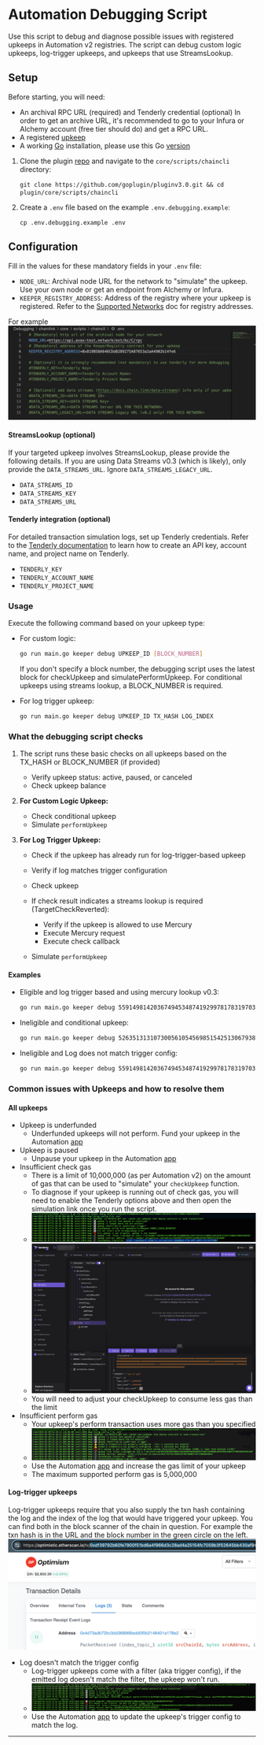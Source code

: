 # Automation Debugging Script

Use this script to debug and diagnose possible issues with registered upkeeps in Automation v2 registries. The script can debug custom logic upkeeps, log-trigger upkeeps, and upkeeps that use StreamsLookup.

## Setup

Before starting, you will need:

- An archival RPC URL (required) and Tenderly credential (optional)
  In order to get an archive URL, it's recommended to go to your Infura or Alchemy account (free tier should do) and get
  a RPC URL.
- A registered [upkeep](https://docs.chain.link/plugin-automation/overview/getting-started)
- A working [Go](https://go.dev/doc/install) installation, please use this Go [version](https://github.com/goplugin/pluginv3.0/blob/develop/go.mod#L3)

1. Clone the plugin [repo](https://github.com/goplugin/pluginv3.0) and navigate to the `core/scripts/chaincli`
    directory:
    ```
    git clone https://github.com/goplugin/pluginv3.0.git && cd plugin/core/scripts/chaincli
    ```
1. Create a `.env` file based on the example `.env.debugging.example`:

    ```
    cp .env.debugging.example .env
    ```

## Configuration

Fill in the values for these mandatory fields in your `.env` file:

- `NODE_URL`: Archival node URL for the network to "simulate" the upkeep. Use your own node or get an endpoint from Alchemy or Infura.
- `KEEPER_REGISTRY_ADDRESS`: Address of the registry where your upkeep is registered. Refer to the [Supported Networks](https://docs.chain.link/plugin-automation/overview/supported-networks#configurations) doc for registry addresses.
 
 For example
 ![Example_ENV_file](/core/scripts/chaincli/images/env_file_example.png "Example .ENV file")

#### StreamsLookup (optional)

If your targeted upkeep involves StreamsLookup, please provide the following details. If you are using Data Streams v0.3 (which is likely), only provide the `DATA_STREAMS_URL`. Ignore `DATA_STREAMS_LEGACY_URL`.

- `DATA_STREAMS_ID`
- `DATA_STREAMS_KEY`
- `DATA_STREAMS_URL`

#### Tenderly integration (optional)

For detailed transaction simulation logs, set up Tenderly credentials. Refer to the [Tenderly documentation](https://docs.tenderly.co/other/platform-access/how-to-generate-api-access-tokens) to learn how to create an API key, account name, and project name on Tenderly.

- `TENDERLY_KEY`
- `TENDERLY_ACCOUNT_NAME`
- `TENDERLY_PROJECT_NAME`

### Usage

Execute the following command based on your upkeep type:

- For custom logic: 

    ```bash
    go run main.go keeper debug UPKEEP_ID [BLOCK_NUMBER]
    ```
    If you don't specify a block number, the debugging script uses the latest block for checkUpkeep and simulatePerformUpkeep. For conditional upkeeps using streams lookup, a BLOCK_NUMBER is required.

- For log trigger upkeep:

    ```bash
    go run main.go keeper debug UPKEEP_ID TX_HASH LOG_INDEX
    ```

### What the debugging script checks

1. The script runs these basic checks on all upkeeps based on the TX_HASH or BLOCK_NUMBER (if provided)
    - Verify upkeep status: active, paused, or canceled
    - Check upkeep balance

2. **For Custom Logic Upkeep:**
    - Check conditional upkeep
    - Simulate `performUpkeep`

3. **For Log Trigger Upkeep:**
    - Check if the upkeep has already run for log-trigger-based upkeep
    - Verify if log matches trigger configuration
    - Check upkeep
    - If check result indicates a streams lookup is required (TargetCheckReverted):
        - Verify if the upkeep is allowed to use Mercury
        - Execute Mercury request
        - Execute check callback

    - Simulate `performUpkeep`

#### Examples
- Eligible and log trigger based and using mercury lookup v0.3:

    ```bash
    go run main.go keeper debug 5591498142036749453487419299781783197030971023186134955311257372668222176389 0xdc6d0e547a5aa85fefa5b0f3a37e3493eafb5aeba8b5f3071ce53c9e9a539e9c 0
    ```

- Ineligible and conditional upkeep:

    ```bash
    go run main.go keeper debug 52635131310730056105456985154251306793887717546629785340977553840883117540096
    ```

- Ineligible and Log does not match trigger config:

    ```bash
    go run main.go keeper debug 5591498142036749453487419299781783197030971023186134955311257372668222176389 0xc0686ae85d2a7a976ef46df6c613517b9fd46f23340ac583be4e44f5c8b7a186 1
    ```
### Common issues with Upkeeps and how to resolve them

#### All upkeeps

- Upkeep is underfunded
  - Underfunded upkeeps will not perform. Fund your upkeep in the Automation [app](https://automation.chain.link/)
- Upkeep is paused
  - Unpause your upkeep in the Automation [app](https://automation.chain.link/)
- Insufficient check gas
  - There is a limit of 10,000,000 (as per Automation v2) on the amount of gas that can be used to "simulate" your `checkUpkeep` function.
  - To diagnose if your upkeep is running out of check gas, you will need to enable the Tenderly options above and then open the simulation link once you run the script.
  - ![Insufficient Check Gas](/core/scripts/chaincli/images/insufficient_check_gas.png "Open the Tenderly simulation and switch to debug mode")
  - ![Out of Gas](/core/scripts/chaincli/images/tenderly_out_of_check_gas.png "Tenderly shows checkUpkeeps has consumed all available gas and is now out of gas")   
  - You will need to adjust your checkUpkeep to consume less gas than the limit
- Insufficient perform gas
  - Your upkeep's perform transaction uses more gas than you specified
  - ![Insufficient Perform Gas](/core/scripts/chaincli/images/insufficient_perform_gas.png "Insufficient perform gas")
  - Use the Automation [app](https://automation.chain.link/) and increase the gas limit of your upkeep
  - The maximum supported perform gas is 5,000,000

#### Log-trigger upkeeps

Log-trigger upkeeps require that you also supply the txn hash containing the log and the index of the log that would have triggered your upkeep. You can find both in the block scanner of the chain in question. For example the txn hash is in the URL and the block number in the green circle on the left.
![Txn Hash and Log Index Number](/core/scripts/chaincli/images/txnHash_and_index.png "Find txn hash and log index in block scanner") 

- Log doesn't match the trigger config
  - Log-trigger upkeeps come with a filter (aka trigger config), if the emitted log doesn't match the filter, the upkeep won't run.
  - ![Log doesn't match](/core/scripts/chaincli/images/log_trigger_log_doesnt_match.png "Log doesn't match trigger config") 
  - Use the Automation [app](https://automation.chain.link/) to update the upkeep's trigger config to match the log.
---
